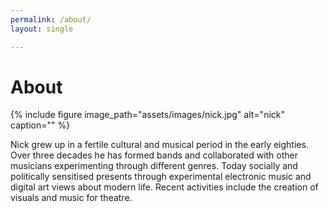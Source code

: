 ```yaml
---
permalink: /about/
layout: single

---
```

<h1>About</h1>
{% include figure image_path="assets/images/nick.jpg" alt="nick" caption="" %}

<p>Nick grew up in a fertile cultural and musical period in the early eighties. Over three decades he has formed bands and collaborated with other musicians experimenting through different genres. Today socially and politically sensitised presents through experimental electronic music and digital art views about modern life. Recent activities include the creation of visuals and music for theatre.</p>  